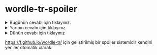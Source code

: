 # wordle-tr-spoiler

<details>
  <summary>Bugünün cevabı için tıklayınız.</summary>
  <br>
    <b> bebek </b>
</details>

<details>
  <summary>Yarının cevabı için tıklayınız</summary>
  <br>
   <b> adeta </b>
</details>

<details>
  <summary>Dünün cevabı için tıklayınız </summary>
  <br>
  <b> artçı </b>
</details>

https://f.github.io/wordle-tr/ için geliştirilmiş bir spoiler sistemidir kendini yeniler otomatik olarak.

